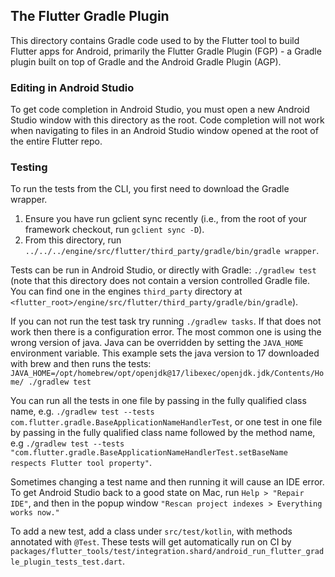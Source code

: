 ## The Flutter Gradle Plugin

This directory contains Gradle code used to by the Flutter tool to build Flutter apps for Android,
primarily the Flutter Gradle Plugin (FGP) - a Gradle plugin built on top of Gradle and the Android 
Gradle Plugin (AGP).

### Editing in Android Studio

To get code completion in Android Studio, you must open a new Android Studio window with this 
directory as the root. Code completion will not work when navigating to files 
in an Android Studio window opened at the root of the entire Flutter repo.

### Testing

To run the tests from the CLI, you first need to download the Gradle wrapper.
1. Ensure you have run gclient sync recently (i.e., from the root of your framework checkout, run `gclient sync -D`).
2. From this directory, run `../../../engine/src/flutter/third_party/gradle/bin/gradle wrapper`.

Tests can be run in Android Studio, or directly with Gradle: `./gradlew test` 
(note that this directory does not contain a version controlled Gradle file. You can find one in 
the engines `third_party` directory at 
`<flutter_root>/engine/src/flutter/third_party/gradle/bin/gradle`).

If you can not run the test task try running `./gradlew tasks`. If that does not work then there is
a configuration error. The most common one is using the wrong version of java. Java can be
overridden by setting the `JAVA_HOME` environment variable.
This example sets the java version to 17 downloaded with brew and then runs the tests:
`JAVA_HOME=/opt/homebrew/opt/openjdk@17/libexec/openjdk.jdk/Contents/Home/ ./gradlew test`

You can run all the tests in one file by passing in the fully qualified class name,
e.g. `./gradlew test --tests com.flutter.gradle.BaseApplicationNameHandlerTest`, or one test in
one file by passing in the fully qualified class name followed by the method name,
e.g `./gradlew test --tests "com.flutter.gradle.BaseApplicationNameHandlerTest.setBaseName respects Flutter tool property"`.

Sometimes changing a test name and then running it will cause an IDE error. To get Android Studio back
to a good state on Mac, run `Help > "Repair IDE"`, and then in the popup window `"Rescan project indexes > Everything works now."`

To add a new test, add a class under `src/test/kotlin`, with methods annotated with `@Test`.
These tests will get automatically run on CI by `packages/flutter_tools/test/integration.shard/android_run_flutter_gradle_plugin_tests_test.dart`.
